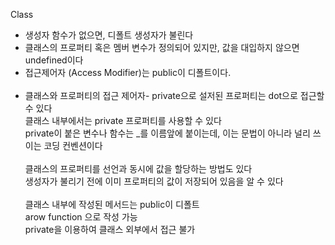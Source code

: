 Class <br>
- 생성자 함수가 없으면, 디폴트 생성자가 불린다
- 클래스의 프로퍼티 혹은 멤버 변수가 정의되어 있지만, 값을 대입하지 않으면 undefined이다
- 접근제어자 (Access Modifier)는 public이 디폴트이다.
<br><br>
- 클래스와 프로퍼티의 접근 제어자-
private으로 설저된 프로퍼티는 dot으로 접근할 수 있다 <br>
클래스 내부에서는 private 프로퍼티를 사용할 수 있다<br>
private이 붙은 변수나 함수는 _를 이름앞에 붙이는데, 이는 문법이 아니라 널리 쓰이는 코딩 컨벤션이다
<br><br>
클래스의 프로퍼티를 선언과 동시에 값을 할당하는 방법도 있다<br>
생성자가 불리기 전에 이미 프로퍼티의 값이 저장되어 있음을 알 수 있다
<br><br>
클래스 내부에 작성된 메서드는 public이 디폴트<br>
arow function 으로 작성 가능<br>
private을 이용하여 클래스 외부에서 접근 불가<br>
